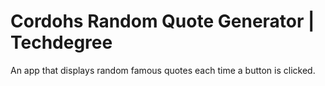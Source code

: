# Cordohs Random Quote Generator | Techdegree
 An app that displays random famous quotes each time a button is clicked.
